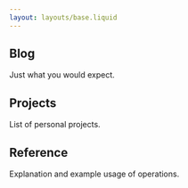 ```yaml
---
layout: layouts/base.liquid
---
```


## Blog
Just what you would expect.

## Projects
List of personal projects.

## Reference
Explanation and example usage of operations.
